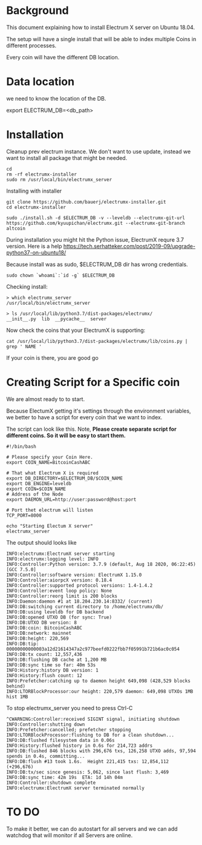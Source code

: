 # Background #

This document explaining how to install Electrum X server on Ubuntu 18.04.

The setup will have a single install that will be able to index multiple Coins in different processes.

Every coin will have the different DB location.

# Data location #

we need to know the location of the DB.

export ELECTRUM_DB=<db_path>

# Installation

Cleanup prev electrum instance. We don't want to use update, instead we want to install all package that might be needed. 
```
cd
rm -rf electrumx-installer
sudo rm /usr/local/bin/electrumx_server
```

Installing with installer
```
git clone https://github.com/bauerj/electrumx-installer.git
cd electrumx-installer

sudo ./install.sh -d $ELECTRUM_DB -v --leveldb --electrumx-git-url https://github.com/kyuupichan/electrumx.git --electrumx-git-branch altcoin
```
During installation you might hit the Python issue, ElectrumX requre 3.7 version. 
Here is a help  https://tech.serhatteker.com/post/2019-09/upgrade-python37-on-ubuntu18/

Because install was as sudo, $ELECTRUM_DB dir has wrong credentials. 

```
sudo chown `whoami`:`id -g` $ELECTRUM_DB
```

Checking install:
```
> which electrumx_server
/usr/local/bin/electrumx_server

> ls /usr/local/lib/python3.7/dist-packages/electrumx/
__init__.py  lib  __pycache__  server
```

Now check the coins that your ElectrumX is supporting:
```
cat /usr/local/lib/python3.7/dist-packages/electrumx/lib/coins.py | grep ' NAME '
```
If your coin is there, you are good go

# Creating Script for a Specific coin #

We are almost ready to to start.

Because ElectumX getting it's settings through the environment variables, 
we better to have a script for every coin that we want to index. 

The script can look like this. Note, **Please create separate script for different coins. So it will be easy to start them.**

```
#!/bin/bash

# Please specify your Coin Here.
export COIN_NAME=BitcoinCashABC

# That what Electrum X is required
export DB_DIRECTORY=$ELECTRUM_DB/$COIN_NAME
export DB_ENGINE=leveldb
export COIN=$COIN_NAME
# Address of the Node
export DAEMON_URL=http://user:password@host:port

# Port thet electrum will listen
TCP_PORT=8000

echo "Starting Electum X server"
electrumx_server
```

The output should looks like
```
INFO:electrumx:ElectrumX server starting
INFO:electrumx:logging level: INFO
INFO:Controller:Python version: 3.7.9 (default, Aug 18 2020, 06:22:45)  [GCC 7.5.0]
INFO:Controller:software version: ElectrumX 1.15.0
INFO:Controller:aiorpcX version: 0.18.4
INFO:Controller:supported protocol versions: 1.4-1.4.2
INFO:Controller:event loop policy: None
INFO:Controller:reorg limit is 200 blocks
INFO:Daemon:daemon #1 at 18.204.230.14:8332/ (current)
INFO:DB:switching current directory to /home/electrumx/db/
INFO:DB:using leveldb for DB backend
INFO:DB:opened UTXO DB (for sync: True)
INFO:DB:UTXO DB version: 8
INFO:DB:coin: BitcoinCashABC
INFO:DB:network: mainnet
INFO:DB:height: 220,569
INFO:DB:tip: 00000000000003a12d21614347a2c977beefd0222fbb7f05991b721b6ac0c054
INFO:DB:tx count: 12,557,436
INFO:DB:flushing DB cache at 1,200 MB
INFO:DB:sync time so far: 40m 53s
INFO:History:history DB version: 1
INFO:History:flush count: 12
INFO:Prefetcher:catching up to daemon height 649,098 (428,529 blocks behind)
INFO:LTORBlockProcessor:our height: 220,579 daemon: 649,098 UTXOs 1MB hist 1MB
```

To stop electrumx_server you need to press Ctrl-C

```
^CWARNING:Controller:received SIGINT signal, initiating shutdown
INFO:Controller:shutting down
INFO:Prefetcher:cancelled; prefetcher stopping
INFO:LTORBlockProcessor:flushing to DB for a clean shutdown...
INFO:DB:flushed filesystem data in 0.06s
INFO:History:flushed history in 0.6s for 214,723 addrs
INFO:DB:flushed 846 blocks with 296,676 txs, 126,258 UTXO adds, 97,594 spends in 0.4s, committing...
INFO:DB:flush #13 took 1.6s.  Height 221,415 txs: 12,854,112 (+296,676)
INFO:DB:tx/sec since genesis: 5,062, since last flush: 3,469
INFO:DB:sync time: 42m 19s  ETA: 1d 14h 04m
INFO:Controller:shutdown complete
INFO:electrumx:ElectrumX server terminated normally
```

# TO DO

To make it better, we can do autostart for all servers and we can add watchdog that will monitor if all Servers are online.

